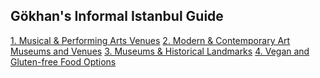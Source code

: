 Gökhan's Informal Istanbul Guide
---

[1. Musical & Performing Arts Venues](/TDuQg7ueRNKdQg4CeeE7QQ)
[2. Modern & Contemporary Art Museums and Venues](/BoTOQNBeS_Snnnic2pnlVA)
[3. Museums & Historical Landmarks](/JlgcQl6EQIywSuClodEJsA)
[4. Vegan and Gluten-free Food Options](/mFk75o80R8m9vKbdjBZwOg)